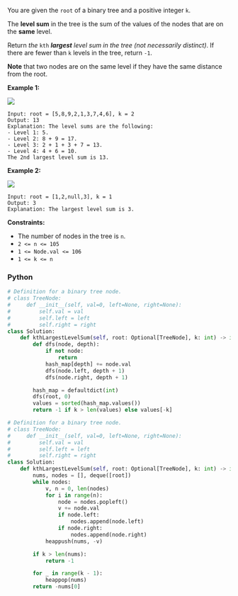 You are given the  `root`  of a binary tree and a positive integer  `k`.

The  **level sum**  in the tree is the sum of the values of the nodes that are on the  **same**  level.

Return _the_ `kth` _**largest**  level sum in the tree (not necessarily distinct)_. If there are fewer than  `k`  levels
in the tree, return  `-1`.

**Note**  that two nodes are on the same level if they have the same distance from the root.

**Example 1:**

![](https://assets.leetcode.com/uploads/2022/12/14/binaryytreeedrawio-2.png)

```
Input: root = [5,8,9,2,1,3,7,4,6], k = 2
Output: 13
Explanation: The level sums are the following:
- Level 1: 5.
- Level 2: 8 + 9 = 17.
- Level 3: 2 + 1 + 3 + 7 = 13.
- Level 4: 4 + 6 = 10.
The 2nd largest level sum is 13.
```

**Example 2:**

![](https://assets.leetcode.com/uploads/2022/12/14/treedrawio-3.png)

```
Input: root = [1,2,null,3], k = 1
Output: 3
Explanation: The largest level sum is 3.
```

**Constraints:**

- The number of nodes in the tree is  `n`.
- `2 <= n <= 105`
- `1 <= Node.val <= 106`
- `1 <= k <= n`

### Python

```py
# Definition for a binary tree node.
# class TreeNode:
#     def __init__(self, val=0, left=None, right=None):
#         self.val = val
#         self.left = left
#         self.right = right
class Solution:
    def kthLargestLevelSum(self, root: Optional[TreeNode], k: int) -> int:
        def dfs(node, depth):
            if not node:
                return
            hash_map[depth] += node.val
            dfs(node.left, depth + 1)
            dfs(node.right, depth + 1)

        hash_map = defaultdict(int)
        dfs(root, 0)
        values = sorted(hash_map.values())
        return -1 if k > len(values) else values[-k]
```

```python
# Definition for a binary tree node.
# class TreeNode:
#     def __init__(self, val=0, left=None, right=None):
#         self.val = val
#         self.left = left
#         self.right = right
class Solution:
    def kthLargestLevelSum(self, root: Optional[TreeNode], k: int) -> int:
        nums, nodes = [], deque([root])
        while nodes:
            v, n = 0, len(nodes)
            for i in range(n):
                node = nodes.popleft()
                v += node.val
                if node.left:
                    nodes.append(node.left)
                if node.right:
                    nodes.append(node.right)
            heappush(nums, -v)

        if k > len(nums):
            return -1

        for _ in range(k - 1):
            heappop(nums)
        return -nums[0]
```
